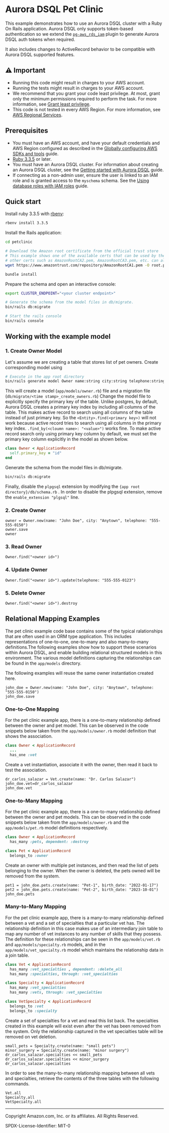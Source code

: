 # Aurora DSQL Pet Clinic
This example demonstrates how to use an Aurora DSQL cluster with a Ruby On Rails
application. Aurora DSQL only supports token-based authentication so we extend the
[`pg-aws_rds_iam`][rds-plugin-repo] plugin to generate Aurora DSQL auth tokens
when required.

It also includes changes to ActiveRecord behavior to be compatible with Aurora DSQL
supported features.

[rds-plugin-repo]: https://github.com/haines/pg-aws_rds_iam

## ⚠️ Important

- Running this code might result in charges to your AWS account.
- Running the tests might result in charges to your AWS account.
- We recommend that you grant your code least privilege. At most, grant only the
  minimum permissions required to perform the task. For more information, see
  [Grant least privilege](https://docs.aws.amazon.com/IAM/latest/UserGuide/best-practices.html#grant-least-privilege).
- This code is not tested in every AWS Region. For more information, see
  [AWS Regional Services](https://aws.amazon.com/about-aws/global-infrastructure/regional-product-services).

## Prerequisites

* You must have an AWS account, and have your default credentials and AWS Region
  configured as described in the
  [Globally configuring AWS SDKs and tools](https://docs.aws.amazon.com/credref/latest/refdocs/creds-config-files.html)
  guide.
* [Ruby 3.3.5](https://www.ruby-lang.org) or later.
* You must have an Aurora DSQL cluster. For information about creating an Aurora DSQL cluster, see the
  [Getting started with Aurora DSQL](https://docs.aws.amazon.com/aurora-dsql/latest/userguide/getting-started.html)
  guide.
* If connecting as a non-admin user, ensure the user is linked to an IAM role and is granted access to the `myschema`
  schema. See the
  [Using database roles with IAM roles](https://docs.aws.amazon.com/aurora-dsql/latest/userguide/using-database-and-iam-roles.html)
  guide.

## Quick start
Install ruby 3.3.5 with [rbenv](https://github.com/rbenv/rbenv):
```sh
rbenv install 3.3.5
```

Install the Rails application:
```sh
cd petclinic

# Download the Amazon root certificate from the official trust store
# This example shows one of the available certs that can be used by the client;
# other certs such as AmazonRootCA2.pem, AmazonRootCA3.pem, etc. can also be used.
wget https://www.amazontrust.com/repository/AmazonRootCA1.pem -O root.pem

bundle install
```

Prepare the schema and open an interactive console:
```sh
export CLUSTER_ENDPOINT="<your cluster endpoint>"

# Generate the schema from the model files in db/migrate.
bin/rails db:migrate

# Start the rails console
bin/rails console
```

## Working with the example model
### 1. Create Owner Model

Let's assume we are creating a table that stores list of pet owners. Create corresponding
model using

```sh
# Execute in the app root directory
bin/rails generate model Owner name:string city:string telephone:string
```

This will create a model (`app/models/owner.rb`) file and a migration file (`db/migrate/<time stamp>_create_owners.rb`)
Change the model file to explicitly specify the primary key of the table. 
Unlike postgres, by default, Aurora DSQL creates a primary key index by including
all columns of the table. This makes active record to search using all columns of
the table instead of just primary key. So the `<Entity>.find(<primary key>)` will not
work because active record tries to search using all columns in the primary key index.
`.find_by(<cloumn name>: "<value>")` works fine. To make active record search only
using primary key column by default, we must set the primary key column explicitly 
in the model as shown below.

```ruby
class Owner < ApplicationRecord
  self.primary_key = "id"
end
```

Generate the schema from the model files in db/migrate.

``` bash
bin/rails db:migrate
```

Finally, disable the `plpgsql` extension by modifying the `{app root directory}/db/schema.rb` . In order to disable the plpgsql extension, remove the `enable_extension "plgsql"` line.

### 2. Create Owner

```
owner = Owner.new(name: "John Doe", city: "Anytown", telephone: "555-555-0150")
owner.save
owner
```

### 3. Read Owner

```
Owner.find("<owner id>")
```

### 4. Update Owner

```
Owner.find("<owner id>").update(telephone: "555-555-0123")
```

### 5. Delete Owner

```
Owner.find("<owner id>").destroy
```

## Relational Mapping Examples

The pet clinic example code base contains some of the typical ralationships that are often
used in an ORM type application. This includes representations of one-to-one, one-to-many and
also many-to-many definitions.The following examples show how to support these scenarios within
Aurora DSQL, and enable building relational structured models in this environment.  The various
model definitions capturing the relationships can be found in the `app/models` directory.

The following examples will reuse the same owner instantiation created here.

```
john_doe = Owner.new(name: "John Doe", city: "Anytown", telephone: "555-555-0150")
john_doe.save
```

### One-to-One Mapping

For the pet clinic example app, there is a one-to-many relationship defined between the owner and
pet model.  This can be observed in the code snippets below taken from the `app/models/owner.rb`
model definition that shows the association.

```ruby
class Owner < ApplicationRecord
  ...
  has_one :vet
```

Create a vet instantiation, associate it with the owner, then read it back to test the association.

```
dr_carlos_salazar = Vet.create(name: "Dr. Carlos Salazar")
john_doe.vet=dr_carlos_salazar
john_doe.vet
```

### One-to-Many Mapping

For the pet clinic example app, there is a one-to-many relationship defined between the owner and
pet models.  This can be observed in the code snippets below taken from the `app/models/owner.rb` and
the `app/models/pet.rb` model definitions respectively.

```ruby
class Owner < ApplicationRecord
  has_many :pets, dependent: :destroy
```

```ruby
class Pet < ApplicationRecord
  belongs_to :owner
```

Create an owner with multiple pet instances, and then read the list of pets belonging to the owner.
When the owner is deleted, the pets owned will be removed from the system.

```
pet1 = john_doe.pets.create(name: "Pet-1", birth_date: "2022-01-17")
pet2 = john_doe.pets.create(name: "Pet-2", birth_date: "2023-10-01")
john_doe.pets
```

### Many-to-Many Mapping

For the pet clinic example app, there is a many-to-many relationship defined between a vet and a set
of specialties that a particular vet has.  The relationship definition in this case makes use of an
intermediary join table to map any number of vet instances to any number of skills that they possess.
The definition for these relationships can be seen in the `app/models/vet.rb` and `app/models/specialty.rb`
models, and in the `app/models/vet_specialty.rb` model which maintains the relationship data in a join table.

``` ruby
class Vet < ApplicationRecord
  has_many :vet_specialties , dependent: :delete_all
  has_many :specialties, through: :vet_specialties
```

``` ruby
class Specialty < ApplicationRecord
  has_many :vet_specialties
  has_many :vets, through: :vet_specialties
```

``` ruby
class VetSpecialty < ApplicationRecord
  belongs_to :vet
  belongs_to :specialty
```

Create a set of specialties for a vet and read this list back.  The specialties created
in this example will exist even after the vet has been removed from the system.  Only
the relationship captured in the vet specialties table will be removed on vet deletion.

```
small_pets = Specialty.create(name: "small pets")
minor_surgery = Specialty.create(name: "minor surgery")
dr_carlos_salazar.specialties << small_pets
dr_carlos_salazar.specialties << minor_surgery
dr_carlos_salazar.specialties
```

In order to see the many-to-many relationship mapping between all vets and specialties,
retrieve the contents of the three tables with the following commands.

```
Vet.all
Specialty.all
VetSpecialty.all
```

---

Copyright Amazon.com, Inc. or its affiliates. All Rights Reserved.

SPDX-License-Identifier: MIT-0